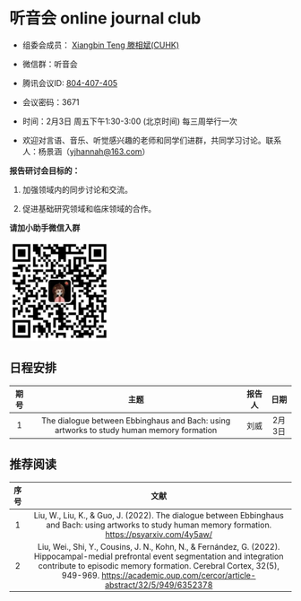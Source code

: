 # 听音会 online journal club

* 组委会成员： [Xiangbin Teng 滕相斌(CUHK)](https://sites.google.com/site/xiangbinteng2/)

* 微信群：听音会

* 腾讯会议ID: [804-407-405](https://meeting.tencent.com/dm/Q6A4kVpj4QGk)

* 会议密码：3671

* 时间：2月3日 周五下午1:30-3:00 (北京时间) 每三周举行一次	

* 欢迎对言语、音乐、听觉感兴趣的老师和同学们进群，共同学习讨论。联系人：杨景涵（yjhannah@163.com）


**报告研讨会目标的：**

1. 加强领域内的同步讨论和交流。

2. 促进基础研究领域和临床领域的合作。


**请加小助手微信入群**

<img width="180" alt="Screen Shot 2023-02-02 at 10 16 26 AM" src="https://github.com/yjhannah/Music-Journal-Club/blob/main/WeChat.png">


## 日程安排

| 期号 |                             主题                             | 报告人 |    日期    |
| :--: | :--------------------------------------------------------------: | :----: | :----------: |
|  1  | The dialogue between Ebbinghaus and Bach: using artworks to study human memory formation  |  刘威  | 2月3日 |


## 推荐阅读

|   序号   |                   文献                      |
| :--: | :-----------------------------------------------------------------------: |
|   1   | Liu, W., Liu, K., & Guo, J. (2022). The dialogue between Ebbinghaus and Bach: using artworks to study human memory formation. https://psyarxiv.com/4y5aw/|
|   2   | Liu, Wei., Shi, Y., Cousins, J. N., Kohn, N., & Fernández, G. (2022). Hippocampal-medial prefrontal event segmentation and integration contribute to episodic memory formation. Cerebral Cortex, 32(5), 949-969. https://academic.oup.com/cercor/article-abstract/32/5/949/6352378 |
